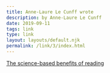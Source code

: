 ```yaml
---
title: Anne-Laure Le Cunff wrote
description: by Anne-Laure Le Cunff
date: 2019-09-11
tags: link
type: link
layout: layouts/default.njk
permalink: /link/3/index.html
---
```


[The science-based benefits of reading](https://nesslabs.com/reading-benefits)
